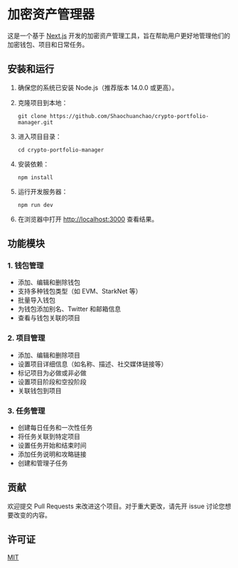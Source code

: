 # 加密资产管理器

这是一个基于 [Next.js](https://nextjs.org) 开发的加密资产管理工具，旨在帮助用户更好地管理他们的加密钱包、项目和日常任务。

## 安装和运行

1. 确保您的系统已安装 Node.js（推荐版本 14.0.0 或更高）。

2. 克隆项目到本地：
   ```
   git clone https://github.com/Shaochuanchao/crypto-portfolio-manager.git
   ```

3. 进入项目目录：
   ```
   cd crypto-portfolio-manager
   ```

4. 安装依赖：
   ```
   npm install
   ```

5. 运行开发服务器：
   ```
   npm run dev
   ```

6. 在浏览器中打开 [http://localhost:3000](http://localhost:3000) 查看结果。

## 功能模块

### 1. 钱包管理

- 添加、编辑和删除钱包
- 支持多种钱包类型（如 EVM、StarkNet 等）
- 批量导入钱包
- 为钱包添加别名、Twitter 和邮箱信息
- 查看与钱包关联的项目

### 2. 项目管理

- 添加、编辑和删除项目
- 设置项目详细信息（如名称、描述、社交媒体链接等）
- 标记项目为必做或非必做
- 设置项目阶段和空投阶段
- 关联钱包到项目

### 3. 任务管理

- 创建每日任务和一次性任务
- 将任务关联到特定项目
- 设置任务开始和结束时间
- 添加任务说明和攻略链接
- 创建和管理子任务

## 贡献

欢迎提交 Pull Requests 来改进这个项目。对于重大更改，请先开 issue 讨论您想要改变的内容。

## 许可证

[MIT](https://choosealicense.com/licenses/mit/)
